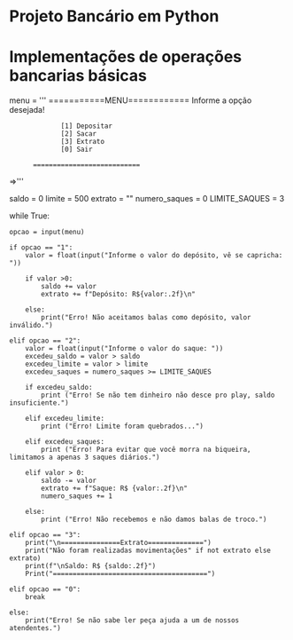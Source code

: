 # Projeto Bancário em Python
# Implementações de operações bancarias básicas

menu = '''
          ===========MENU============
           Informe a opção desejada!

                 [1] Depositar      
                 [2] Sacar          
                 [3] Extrato        
                 [0] Sair   

          ===========================
=>'''

saldo = 0
limite = 500
extrato = ""
numero_saques = 0
LIMITE_SAQUES = 3

while True:
   
    opcao = input(menu)

    if opcao == "1":
        valor = float(input("Informe o valor do depósito, vê se capricha: "))

        if valor >0:
            saldo += valor
            extrato += f"Depósito: R${valor:.2f}\n"

        else:
            print("Erro! Não aceitamos balas como depósito, valor inválido.")

    elif opcao == "2":
        valor = float(input("Informe o valor do saque: "))
        excedeu_saldo = valor > saldo
        excedeu_limite = valor > limite
        excedeu_saques = numero_saques >= LIMITE_SAQUES

        if excedeu_saldo:
            print ("Erro! Se não tem dinheiro não desce pro play, saldo insuficiente.")
      
        elif excedeu_limite:
            print ("Erro! Limite foram quebrados...")

        elif excedeu_saques:
            print ("Erro! Para evitar que você morra na biqueira, limitamos a apenas 3 saques diários.")

        elif valor > 0:
            saldo -= valor
            extrato += f"Saque: R$ {valor:.2f}\n"
            numero_saques += 1

        else:
            print ("Erro! Não recebemos e não damos balas de troco.")

    elif opcao == "3":
        print("\n===============Extrato==============")
        print("Não foram realizadas movimentações" if not extrato else extrato)
        print(f"\nSaldo: R$ {saldo:.2f}")
        Print("=======================================")

    elif opcao == "0":
        break
   
    else:
        print("Erro! Se não sabe ler peça ajuda a um de nossos atendentes.")







